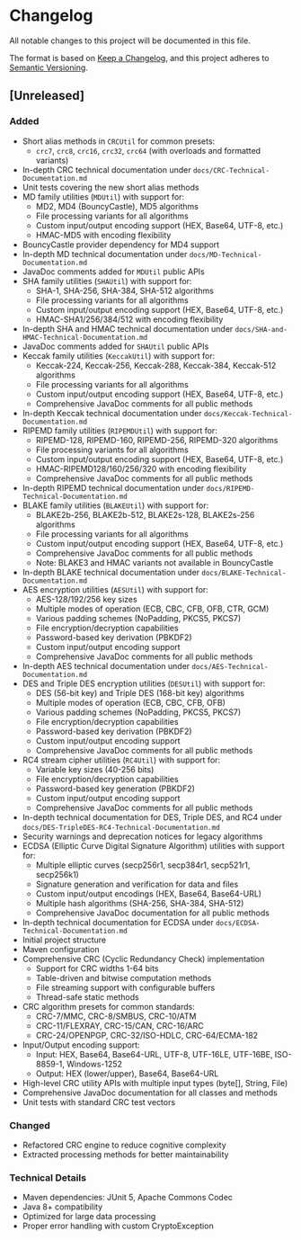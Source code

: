 # Changelog

All notable changes to this project will be documented in this file.

The format is based on [Keep a Changelog](https://keepachangelog.com/en/1.0.0/),
and this project adheres to [Semantic Versioning](https://semver.org/spec/v2.0.0.html).

## [Unreleased]

### Added

- Short alias methods in `CRCUtil` for common presets:
  - `crc7`, `crc8`, `crc16`, `crc32`, `crc64` (with overloads and formatted variants)
- In-depth CRC technical documentation under `docs/CRC-Technical-Documentation.md`
- Unit tests covering the new short alias methods
- MD family utilities (`MDUtil`) with support for:
  - MD2, MD4 (BouncyCastle), MD5 algorithms
  - File processing variants for all algorithms
  - Custom input/output encoding support (HEX, Base64, UTF-8, etc.)
  - HMAC-MD5 with encoding flexibility
- BouncyCastle provider dependency for MD4 support
- In-depth MD technical documentation under `docs/MD-Technical-Documentation.md`
- JavaDoc comments added for `MDUtil` public APIs
- SHA family utilities (`SHAUtil`) with support for:
  - SHA-1, SHA-256, SHA-384, SHA-512 algorithms
  - File processing variants for all algorithms
  - Custom input/output encoding support (HEX, Base64, UTF-8, etc.)
  - HMAC-SHA1/256/384/512 with encoding flexibility
- In-depth SHA and HMAC technical documentation under `docs/SHA-and-HMAC-Technical-Documentation.md`
- JavaDoc comments added for `SHAUtil` public APIs
- Keccak family utilities (`KeccakUtil`) with support for:
  - Keccak-224, Keccak-256, Keccak-288, Keccak-384, Keccak-512 algorithms
  - File processing variants for all algorithms
  - Custom input/output encoding support (HEX, Base64, UTF-8, etc.)
  - Comprehensive JavaDoc comments for all public methods
- In-depth Keccak technical documentation under `docs/Keccak-Technical-Documentation.md`
- RIPEMD family utilities (`RIPEMDUtil`) with support for:
  - RIPEMD-128, RIPEMD-160, RIPEMD-256, RIPEMD-320 algorithms
  - File processing variants for all algorithms
  - Custom input/output encoding support (HEX, Base64, UTF-8, etc.)
  - HMAC-RIPEMD128/160/256/320 with encoding flexibility
  - Comprehensive JavaDoc comments for all public methods
- In-depth RIPEMD technical documentation under `docs/RIPEMD-Technical-Documentation.md`
- BLAKE family utilities (`BLAKEUtil`) with support for:
  - BLAKE2b-256, BLAKE2b-512, BLAKE2s-128, BLAKE2s-256 algorithms
  - File processing variants for all algorithms
  - Custom input/output encoding support (HEX, Base64, UTF-8, etc.)
  - Comprehensive JavaDoc comments for all public methods
  - Note: BLAKE3 and HMAC variants not available in BouncyCastle
- In-depth BLAKE technical documentation under `docs/BLAKE-Technical-Documentation.md`
- AES encryption utilities (`AESUtil`) with support for:
  - AES-128/192/256 key sizes
  - Multiple modes of operation (ECB, CBC, CFB, OFB, CTR, GCM)
  - Various padding schemes (NoPadding, PKCS5, PKCS7)
  - File encryption/decryption capabilities
  - Password-based key derivation (PBKDF2)
  - Custom input/output encoding support
  - Comprehensive JavaDoc comments for all public methods
- In-depth AES technical documentation under `docs/AES-Technical-Documentation.md`
- DES and Triple DES encryption utilities (`DESUtil`) with support for:
  - DES (56-bit key) and Triple DES (168-bit key) algorithms
  - Multiple modes of operation (ECB, CBC, CFB, OFB)
  - Various padding schemes (NoPadding, PKCS5, PKCS7)
  - File encryption/decryption capabilities
  - Password-based key derivation (PBKDF2)
  - Custom input/output encoding support
  - Comprehensive JavaDoc comments for all public methods
- RC4 stream cipher utilities (`RC4Util`) with support for:
  - Variable key sizes (40-256 bits)
  - File encryption/decryption capabilities
  - Password-based key generation (PBKDF2)
  - Custom input/output encoding support
  - Comprehensive JavaDoc comments for all public methods
- In-depth technical documentation for DES, Triple DES, and RC4 under `docs/DES-TripleDES-RC4-Technical-Documentation.md`
- Security warnings and deprecation notices for legacy algorithms
- ECDSA (Elliptic Curve Digital Signature Algorithm) utilities with support for:
  - Multiple elliptic curves (secp256r1, secp384r1, secp521r1, secp256k1)
  - Signature generation and verification for data and files
  - Custom input/output encodings (HEX, Base64, Base64-URL)
  - Multiple hash algorithms (SHA-256, SHA-384, SHA-512)
  - Comprehensive JavaDoc documentation for all public methods
- In-depth technical documentation for ECDSA under `docs/ECDSA-Technical-Documentation.md`
- Initial project structure
- Maven configuration
- Comprehensive CRC (Cyclic Redundancy Check) implementation
  - Support for CRC widths 1-64 bits
  - Table-driven and bitwise computation methods
  - File streaming support with configurable buffers
  - Thread-safe static methods
- CRC algorithm presets for common standards:
  - CRC-7/MMC, CRC-8/SMBUS, CRC-10/ATM
  - CRC-11/FLEXRAY, CRC-15/CAN, CRC-16/ARC
  - CRC-24/OPENPGP, CRC-32/ISO-HDLC, CRC-64/ECMA-182
- Input/Output encoding support:
  - Input: HEX, Base64, Base64-URL, UTF-8, UTF-16LE, UTF-16BE, ISO-8859-1, Windows-1252
  - Output: HEX (lower/upper), Base64, Base64-URL
- High-level CRC utility APIs with multiple input types (byte[], String, File)
- Comprehensive JavaDoc documentation for all classes and methods
- Unit tests with standard CRC test vectors

### Changed

- Refactored CRC engine to reduce cognitive complexity
- Extracted processing methods for better maintainability

### Technical Details

- Maven dependencies: JUnit 5, Apache Commons Codec
- Java 8+ compatibility
- Optimized for large data processing
- Proper error handling with custom CryptoException
